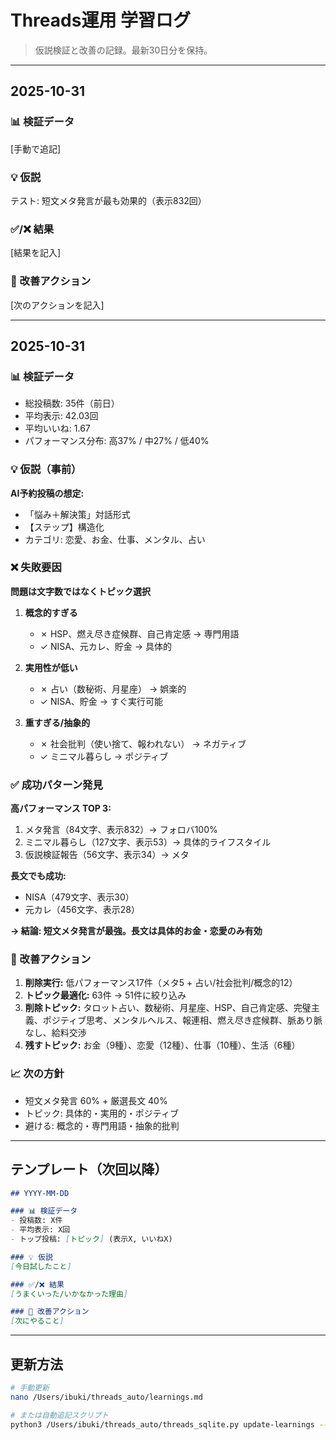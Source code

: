 # Threads運用 学習ログ

> 仮説検証と改善の記録。最新30日分を保持。

---

## 2025-10-31

### 📊 検証データ
[手動で追記]

### 💡 仮説
テスト: 短文メタ発言が最も効果的（表示832回）

### ✅/❌ 結果
[結果を記入]

### 🎯 改善アクション
[次のアクションを記入]

---

## 2025-10-31

### 📊 検証データ
- 総投稿数: 35件（前日）
- 平均表示: 42.03回
- 平均いいね: 1.67
- パフォーマンス分布: 高37% / 中27% / 低40%

### 💡 仮説（事前）
**AI予約投稿の想定:**
- 「悩み＋解決策」対話形式
- 【ステップ】構造化
- カテゴリ: 恋愛、お金、仕事、メンタル、占い

### ❌ 失敗要因
**問題は文字数ではなくトピック選択**

1. **概念的すぎる**
   - ✗ HSP、燃え尽き症候群、自己肯定感 → 専門用語
   - ✓ NISA、元カレ、貯金 → 具体的

2. **実用性が低い**
   - ✗ 占い（数秘術、月星座） → 娯楽的
   - ✓ NISA、貯金 → すぐ実行可能

3. **重すぎる/抽象的**
   - ✗ 社会批判（使い捨て、報われない） → ネガティブ
   - ✓ ミニマル暮らし → ポジティブ

### ✅ 成功パターン発見
**高パフォーマンス TOP 3:**
1. メタ発言（84文字、表示832）→ フォロバ100%
2. ミニマル暮らし（127文字、表示53）→ 具体的ライフスタイル
3. 仮説検証報告（56文字、表示34）→ メタ

**長文でも成功:**
- NISA（479文字、表示30）
- 元カレ（456文字、表示28）

**→ 結論: 短文メタ発言が最強。長文は具体的お金・恋愛のみ有効**

### 🎯 改善アクション
1. **削除実行:** 低パフォーマンス17件（メタ5 + 占い/社会批判/概念的12）
2. **トピック最適化:** 63件 → 51件に絞り込み
3. **削除トピック:** タロット占い、数秘術、月星座、HSP、自己肯定感、完璧主義、ポジティブ思考、メンタルヘルス、報連相、燃え尽き症候群、脈あり脈なし、給料交渉
4. **残すトピック:** お金（9種）、恋愛（12種）、仕事（10種）、生活（6種）

### 📈 次の方針
- 短文メタ発言 60% + 厳選長文 40%
- トピック: 具体的・実用的・ポジティブ
- 避ける: 概念的・専門用語・抽象的批判

---

## テンプレート（次回以降）

```markdown
## YYYY-MM-DD

### 📊 検証データ
- 投稿数: X件
- 平均表示: X回
- トップ投稿: [トピック] (表示X, いいねX)

### 💡 仮説
[今日試したこと]

### ✅/❌ 結果
[うまくいった/いかなかった理由]

### 🎯 改善アクション
[次にやること]
```

---

## 更新方法

```bash
# 手動更新
nano /Users/ibuki/threads_auto/learnings.md

# または自動追記スクリプト
python3 /Users/ibuki/threads_auto/threads_sqlite.py update-learnings --text "今日の気づき"
```
